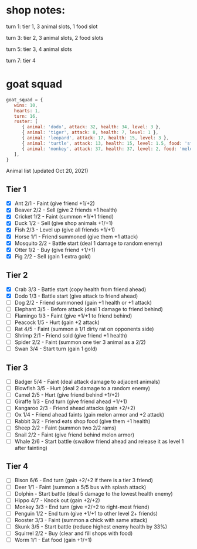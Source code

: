 # shop notes:
turn 1:
tier 1, 3 animal slots, 1 food slot

turn 3:
tier 2, 3 animal slots, 2 food slots

turn 5:
tier 3, 4 animal slots

turn 7:
tier 4


# goat squad
```js
goat_squad = {
   wins: 10,
   hearts: 1,
   turn: 16,
   roster: [
      { animal: 'dodo', attack: 32, health: 34, level: 3 },
      { animal: 'tiger', attack: 8, health: 7, level: 1 },
      { animal: 'leopard', attack: 17, health: 15, level: 3 },
      { animal: 'turtle', attack: 13, health: 15, level: 1.5, food: 'steak' },
      { animal: 'monkey', attack: 37, health: 37, level: 2, food: 'melon' },
   ],
}
```

Animal list (updated Oct 20, 2021)
## Tier 1
- [x] Ant 2/1 - Faint (give friend +1/+2)
- [x] Beaver 2/2 - Sell (give 2 friends +1 health)
- [x] Cricket 1/2 - Faint (summon +1/+1 friend)
- [x] Duck 1/2 - Sell (give shop animals +1/+1)
- [x] Fish 2/3 - Level up (give all friends +1/+1)
- [x] Horse 1/1 - Friend summoned (give them +1 attack)
- [x] Mosquito 2/2 - Battle start (deal 1 damage to random enemy)
- [x] Otter 1/2 - Buy (give friend +1/+1)
- [x] Pig 2/2 - Sell (gain 1 extra gold)

## Tier 2
- [x] Crab 3/3 - Battle start (copy health from friend ahead)
- [x] Dodo 1/3 - Battle start (give attack to friend ahead)
- [ ] Dog 2/2 - Friend summoned (gain +1 health or +1 attack)
- [ ] Elephant 3/5 - Before attack (deal 1 damage to friend behind)
- [ ] Flamingo 1/3 - Faint (give +1/+1 to friend behind)
- [ ] Peacock 1/5 - Hurt (gain +2 attack)
- [ ] Rat 4/5 - Faint (summon a 1/1 dirty rat on opponents side)
- [ ] Shrimp 2/1 - Friend sold (give friend +1 health)
- [ ] Spider 2/2 - Faint (summon one tier 3 animal as a 2/2)
- [ ] Swan 3/4 - Start turn (gain 1 gold)

## Tier 3
- [ ] Badger 5/4 - Faint (deal attack damage to adjacent animals)
- [ ] Blowfish 3/5 - Hurt (deal 2 damage to a random enemy)
- [ ] Camel 2/5 - Hurt (give friend behind +1/+2)
- [ ] Giraffe 1/3 - End turn (give friend ahead +1/+1)
- [ ] Kangaroo 2/3 - Friend ahead attacks (gain +2/+2)
- [ ] Ox 1/4 - Friend ahead faints (gain melon armor and +2 attack)
- [ ] Rabbit 3/2 - Friend eats shop food (give them +1 health)
- [ ] Sheep 2/2 - Faint (summon two 2/2 rams)
- [ ] Snail 2/2 - Faint (give friend behind melon armor)
- [ ] Whale 2/6 - Start battle (swallow friend ahead and release it as level 1 after fainting)

## Tier 4
- [ ] Bison 6/6 - End turn (gain +2/+2 if there is a tier 3 friend)
- [ ] Deer 1/1 - Faint (summon a 5/5 bus with splash attack)
- [ ] Dolphin - Start battle (deal 5 damage to the lowest health enemy)
- [ ] Hippo 4/7 - Knock out (gain +2/+2)
- [ ] Monkey 3/3 - End turn (give +2/+2 to right-most friend)
- [ ] Penguin 1/2 - End turn (give +1/+1 to other level 2+ friends)
- [ ] Rooster 3/3 - Faint (summon a chick with same attack)
- [ ] Skunk 3/5 - Start battle (reduce highest enemy health by 33%)
- [ ] Squirrel 2/2 - Buy (clear and fill shops with food)
- [ ] Worm 1/1 - Eat food (gain +1/+1)
